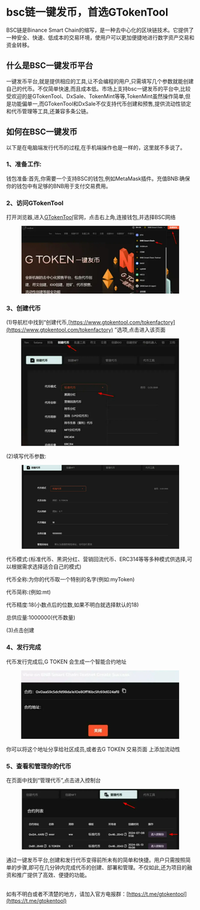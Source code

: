 # bsc链一键发币，首选GTokenTool

BSC链是Binance Smart Chain的缩写，是一种去中心化的区块链技术。它提供了一种安全、快速、低成本的交易环境，使用户可以更加便捷地进行数字资产交易和资金转移。

## 什么是BSC一键发币平台

一键发币平台,就是提供相应的工具,让不会编程的用户,只需填写几个参数就能创建自己的代币。不仅简单快速,而且成本低。市场上支持bsc一键发币的平台中,比较受欢迎的是GTokenTool、DxSale、TokenMint等等,TokenMint虽然操作简单,但是功能偏单一,而GTokenTool和DxSale不仅支持代币创建和预售,提供流动性锁定和代币管理等工具,还兼容多条公链。

## 如何在BSC一键发币

以下是在电脑端发行代币的过程,在手机端操作也是一样的，这里就不多说了。

### 1、准备工作:

钱包准备:首先,你需要一个支持BSC的钱包,例如MetaMask插件。充值BNB:确保你的钱包中有足够的BNB用于支付交易费用。

### 2、访问GTokenTool

打开浏览器,进入[GTokenTool](https://www.gtokentool.com/)官网，点击右上角,连接钱包,并选择BSC网络

<figure><img src="../../.gitbook/assets/1 (12).png" alt=""><figcaption></figcaption></figure>

### 3、创建代币

(1)导航栏中找到“创建代币,[https://www.gtokentool.com/tokenfactory](https://www.gtokentool.com/tokenfactory) ”选项,点击进入该页面

<figure><img src="../../.gitbook/assets/2 (9).png" alt=""><figcaption></figcaption></figure>

(2)填写代币参数:

<figure><img src="../../.gitbook/assets/3 (8).png" alt=""><figcaption></figcaption></figure>

代币模式:(标准代币、黑洞分红、营销回流代币、ERC314等等多种模式供选择,可以根据需求选择适合自己的模式)&#x20;

代币全称:为你的代币取一个特别的名字(例如:myToken)&#x20;

代币简称:(例如:mt)&#x20;

代币精度:18(小数点后的位数,如果不明白就选择默认的18)&#x20;

总供应量:1000000(代币数量)

(3)点击创建

### 4、发行完成

代币发行完成后,G TOKEN 会生成一个智能合约地址

<figure><img src="../../.gitbook/assets/4 (6).png" alt=""><figcaption></figcaption></figure>

你可以将这个地址分享给社区成员,或者去G TOKEN 交易页面 上添加流动性

### 5、查看和管理你的代币

在页面中找到“管理代币”,点击进入控制台

<figure><img src="../../.gitbook/assets/5 (6).png" alt=""><figcaption></figcaption></figure>

通过一键发币平台,创建和发行代币变得前所未有的简单和快捷。用户只需按照简单的步骤,即可在几分钟内完成代币的创建、部署和管理。不仅如此,还为项目的融资和推广提供了高效、便捷的功能。

\
如有不明白或者不清楚的地方，请加入官方电报群：[https://t.me/gtokentool](https://t.me/gtokentool)
